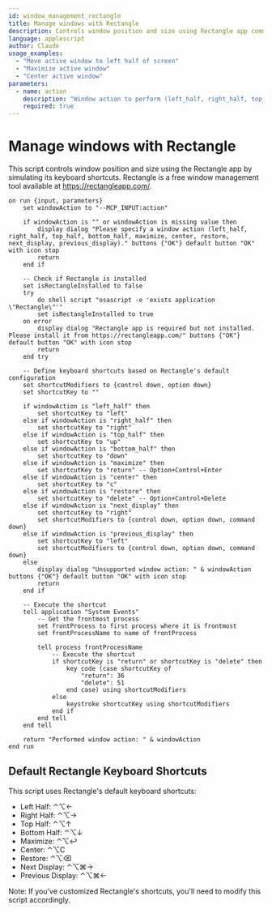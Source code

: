 ```yaml
---
id: window_management_rectangle
title: Manage windows with Rectangle
description: Controls window position and size using Rectangle app commands
language: applescript
author: Claude
usage_examples:
  - "Move active window to left half of screen"
  - "Maximize active window"
  - "Center active window"
parameters:
  - name: action
    description: "Window action to perform (left_half, right_half, top_half, bottom_half, maximize, center, restore, next_display, previous_display)"
    required: true
---
```


# Manage windows with Rectangle

This script controls window position and size using the Rectangle app by simulating its keyboard shortcuts. Rectangle is a free window management tool available at https://rectangleapp.com/.

```applescript
on run {input, parameters}
    set windowAction to "--MCP_INPUT:action"
    
    if windowAction is "" or windowAction is missing value then
        display dialog "Please specify a window action (left_half, right_half, top_half, bottom_half, maximize, center, restore, next_display, previous_display)." buttons {"OK"} default button "OK" with icon stop
        return
    end if
    
    -- Check if Rectangle is installed
    set isRectangleInstalled to false
    try
        do shell script "osascript -e 'exists application \"Rectangle\"'"
        set isRectangleInstalled to true
    on error
        display dialog "Rectangle app is required but not installed. Please install it from https://rectangleapp.com/" buttons {"OK"} default button "OK" with icon stop
        return
    end try
    
    -- Define keyboard shortcuts based on Rectangle's default configuration
    set shortcutModifiers to {control down, option down}
    set shortcutKey to ""
    
    if windowAction is "left_half" then
        set shortcutKey to "left"
    else if windowAction is "right_half" then
        set shortcutKey to "right"
    else if windowAction is "top_half" then
        set shortcutKey to "up"
    else if windowAction is "bottom_half" then
        set shortcutKey to "down"
    else if windowAction is "maximize" then
        set shortcutKey to "return" -- Option+Control+Enter
    else if windowAction is "center" then
        set shortcutKey to "c"
    else if windowAction is "restore" then
        set shortcutKey to "delete" -- Option+Control+Delete
    else if windowAction is "next_display" then
        set shortcutKey to "right"
        set shortcutModifiers to {control down, option down, command down}
    else if windowAction is "previous_display" then
        set shortcutKey to "left"
        set shortcutModifiers to {control down, option down, command down}
    else
        display dialog "Unsupported window action: " & windowAction buttons {"OK"} default button "OK" with icon stop
        return
    end if
    
    -- Execute the shortcut
    tell application "System Events"
        -- Get the frontmost process
        set frontProcess to first process where it is frontmost
        set frontProcessName to name of frontProcess
        
        tell process frontProcessName
            -- Execute the shortcut
            if shortcutKey is "return" or shortcutKey is "delete" then
                key code (case shortcutKey of
                    "return": 36
                    "delete": 51
                end case) using shortcutModifiers
            else
                keystroke shortcutKey using shortcutModifiers
            end if
        end tell
    end tell
    
    return "Performed window action: " & windowAction
end run
```

## Default Rectangle Keyboard Shortcuts

This script uses Rectangle's default keyboard shortcuts:

- Left Half: ⌃⌥←
- Right Half: ⌃⌥→
- Top Half: ⌃⌥↑
- Bottom Half: ⌃⌥↓
- Maximize: ⌃⌥↩
- Center: ⌃⌥C
- Restore: ⌃⌥⌫
- Next Display: ⌃⌥⌘→
- Previous Display: ⌃⌥⌘←

Note: If you've customized Rectangle's shortcuts, you'll need to modify this script accordingly.